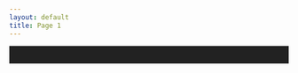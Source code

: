 ```yaml
---
layout: default
title: Page 1
---
```


<!-- index.html -->
<!DOCTYPE html>
<html>
<head>
  <meta charset="UTF-8">
  <title>Dynamic Nav</title>
  <style>
    nav { display: flex; gap: 1rem; background:#222; padding:1rem; }
    nav a { color:white; text-decoration:none; }
    nav a.active { text-decoration:underline; }
  </style>
</head>
<body>
  <nav id="nav"></nav>
  <main id="content"></main>

  <script>
    const pages = {
      home: "<h1>Home</h1><p>Welcome.</p>",
      about: "<h1>About</h1><p>About page.</p>",
      contact: "<h1>Contact</h1><p>Email us.</p>"
    };

    const nav = document.getElementById("nav");
    const content = document.getElementById("content");

    Object.keys(pages).forEach(p => {
      const link = document.createElement("a");
      link.href = "#" + p;
      link.textContent = p[0].toUpperCase() + p.slice(1);
      nav.appendChild(link);
    });

    function render() {
      const page = location.hash.substring(1) || "home";
      content.innerHTML = pages[page] || "<h1>404</h1>";
      [...nav.querySelectorAll("a")].forEach(a =>
        a.classList.toggle("active", a.getAttribute("href") === "#" + page)
      );
    }

    window.addEventListener("hashchange", render);
    render();
  </script>
</body>
</html>